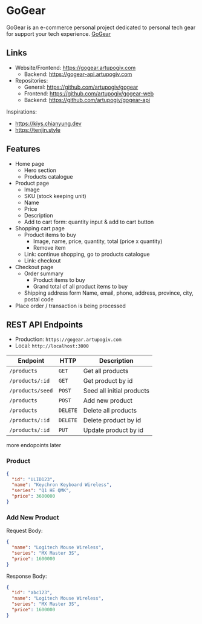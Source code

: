 # GoGear

GoGear is an e-commerce personal project dedicated to personal tech gear for support your tech experience.
[GoGear](https://gogear.artupogiv.com)

## Links

- Website/Frontend: <https://gogear.artupogiv.com>
  - Backend: <https://gogear-api.artupogiv.com>
- Repositories:
  - General: <https://github.com/artupogiv/gogear>
  - Frontend: <https://github.com/artupogiv/gogear-web>
  - Backend: <https://github.com/artupogiv/gogear-api>

Inspirations:

- <https://kiys.chianyung.dev>
- <https://tenjin.style>

## Features

- Home page
  - Hero section
  - Products catalogue
- Product page
  - Image
  - SKU (stock keeping unit)
  - Name
  - Price
  - Description
  - Add to cart form: quantity input & add to cart button
- Shopping cart page
  - Product items to buy
    - Image, name, price, quantity, total (price x quantity)
    - Remove item
  - Link: continue shopping, go to products catalogue
  - Link: checkout
- Checkout page
  - Order summary
    - Product items to buy
    - Grand total of all product items to buy
  - Shipping address form
    Name, email, phone, address, province, city, postal code
- Place order / transaction is being processed

## REST API Endpoints

- Production: `https://gogear.artupogiv.com`
- Local: `http://localhost:3000`

| Endpoint         | HTTP     | Description               |
| ---------------- | -------- | ------------------------- |
| `/products`      | `GET`    | Get all products          |
| `/products/:id`  | `GET`    | Get product by id         |
| `/products/seed` | `POST`   | Seed all initial products |
| `/products`      | `POST`   | Add new product           |
| `/products`      | `DELETE` | Delete all products       |
| `/products/:id`  | `DELETE` | Delete product by id      |
| `/products/:id`  | `PUT`    | Update product by id      |

more endopoints later

### Product

```json
{
  "id": "ULID123",
  "name": "Keychron Keyboard Wireless",
  "series": "Q1 HE QMK",
  "price": 3600000
}
```

### Add New Product

Request Body:

```json
{
  "name": "Logitech Mouse Wireless",
  "series": "MX Master 3S",
  "price": 1600000
}
```

Response Body:

```json
{
  "id": "abc123",
  "name": "Logitech Mouse Wireless",
  "series": "MX Master 3S",
  "price": 1600000
}
```